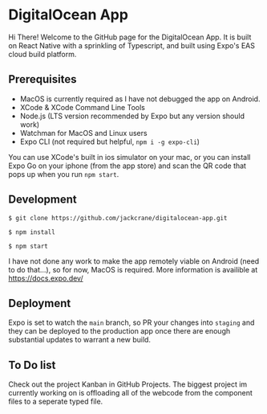 # DigitalOcean App

Hi There! Welcome to the GitHub page for the DigitalOcean App. It is built on React Native with a sprinkling of Typescript, and built using Expo's EAS cloud build platform.

## Prerequisites

- MacOS is currently required as I have not debugged the app on Android.
- XCode & XCode Command Line Tools
- Node.js (LTS version recommended by Expo but any version should work)
- Watchman for MacOS and Linux users
- Expo CLI (not required but helpful, `npm i -g expo-cli`)

You can use XCode's built in ios simulator on your mac, or you can install Expo Go on your iphone (from the app store) and scan the QR code that pops up when you run `npm start`.

## Development

`$ git clone https://github.com/jackcrane/digitalocean-app.git`

`$ npm install`

`$ npm start`

I have not done any work to make the app remotely viable on Android (need to do that...), so for now, MacOS is required. More information is availible at https://docs.expo.dev/

## Deployment

Expo is set to watch the `main` branch, so PR your changes into `staging` and they can be deployed to the production app once there are enough substantial updates to warrant a new build.

## To Do list

Check out the project Kanban in GitHub Projects. The biggest project im currently working on is offloading all of the webcode from the component files to a seperate typed file.

